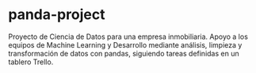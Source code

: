 # panda-project
Proyecto de Ciencia de Datos para una empresa inmobiliaria. Apoyo a los equipos de Machine Learning y Desarrollo mediante análisis, limpieza y transformación de datos con pandas, siguiendo tareas definidas en un tablero Trello.
